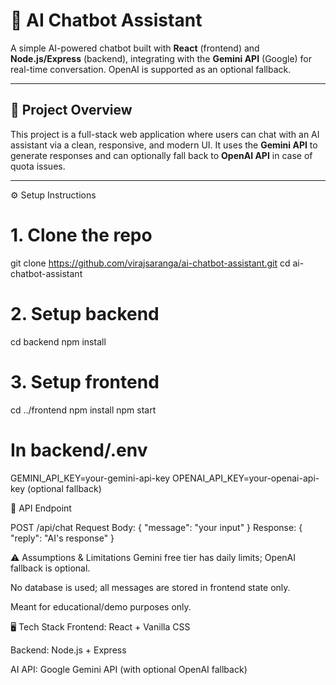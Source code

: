 # 🤖 AI Chatbot Assistant

A simple AI-powered chatbot built with **React** (frontend) and **Node.js/Express** (backend), integrating with the **Gemini API** (Google) for real-time conversation. OpenAI is supported as an optional fallback.

---

## 🎯 Project Overview

This project is a full-stack web application where users can chat with an AI assistant via a clean, responsive, and modern UI. It uses the **Gemini API** to generate responses and can optionally fall back to **OpenAI API** in case of quota issues.

---



⚙️ Setup Instructions

# 1. Clone the repo
git clone https://github.com/virajsaranga/ai-chatbot-assistant.git
cd ai-chatbot-assistant

# 2. Setup backend
cd backend
npm install


# 3. Setup frontend
cd ../frontend
npm install
npm start



# In backend/.env
GEMINI_API_KEY=your-gemini-api-key
OPENAI_API_KEY=your-openai-api-key (optional fallback)


🔌 API Endpoint

POST /api/chat
Request Body: { "message": "your input" }
Response: { "reply": "AI's response" }


⚠️ Assumptions & Limitations
Gemini free tier has daily limits; OpenAI fallback is optional.

No database is used; all messages are stored in frontend state only.

Meant for educational/demo purposes only.


🖥️ Tech Stack
Frontend: React + Vanilla CSS

Backend: Node.js + Express

AI API: Google Gemini API (with optional OpenAI fallback)